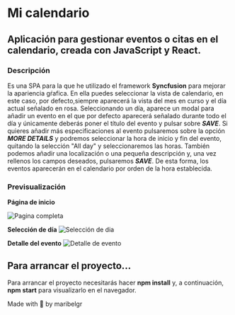 # Mi calendario

## Aplicación para gestionar eventos o citas en el calendario, creada con JavaScript y React.


### Descripción

Es una SPA para la que he utilizado el framework **Syncfusion** para mejorar la apariencia gŕafica.
En ella puedes seleccionar la vista de calendario, en este caso, por defecto,siempre aparecerá la vista del mes en curso y el día actual señalado en rosa.
Seleccionando un día, aparece un modal para añadir un evento en el que por defecto aparecerá señalado durante todo el día y únicamente deberás poner el título del evento y pulsar sobre ***SAVE***. Si quieres añadir más especificaciones al evento pulsaremos sobre la opción ***MORE DETAILS*** y podremos seleccionar la hora de inicio y fin del evento, quitando la selección "All day" y seleccionaremos las horas. También podemos añadir una localización o una pequeña descripción y, una vez rellenos los campos deseados, pulsaremos ***SAVE***.
De esta forma, los eventos aparecerán en el calendario por orden de la hora establecida.


### Previsualización

**Página de inicio**

![Pagina completa](https://user-images.githubusercontent.com/70604477/105868272-4b9b6200-5ff6-11eb-875a-40ae9cb7d40c.png)


**Selección de día**
![Selección de dia](https://user-images.githubusercontent.com/70604477/105868520-8ac9b300-5ff6-11eb-8d23-1599f8691c2b.png)


**Detalle del evento**
![Detalle de evento](https://user-images.githubusercontent.com/70604477/105868817-da0fe380-5ff6-11eb-976e-ac48436d6845.png)


## Para arrancar el proyecto...

Para arrancar el proyecto necesitarás hacer **npm install** y, a continuación, **npm start** para visualizarlo en el navegador.



Made with :heartbeat: by maribelgr
